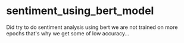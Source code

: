 # sentiment_using_bert_model


Did try to do sentiment analysis using bert we are not trained on more epochs that's why we get some of low accuracy...
